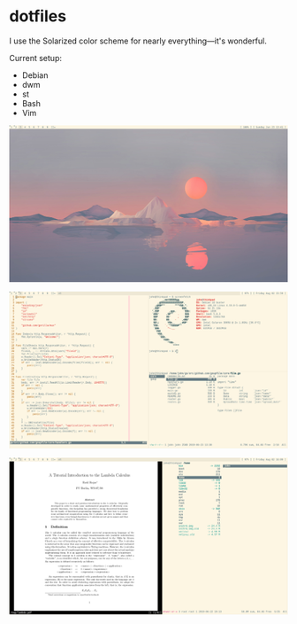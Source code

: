 # dotfiles

I use the Solarized color scheme for nearly everything—it's wonderful.

Current setup:

 - Debian
 - dwm
 - st
 - Bash
 - Vim

![](img/desktop-bg.png)

![](img/desktop-three-windows.png)

![](img/desktop-two-windows.png)

